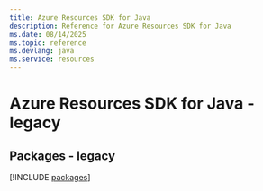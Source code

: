 ```yaml
---
title: Azure Resources SDK for Java
description: Reference for Azure Resources SDK for Java
ms.date: 08/14/2025
ms.topic: reference
ms.devlang: java
ms.service: resources
---
```

# Azure Resources SDK for Java - legacy
## Packages - legacy
[!INCLUDE [packages](resources-index.md)]